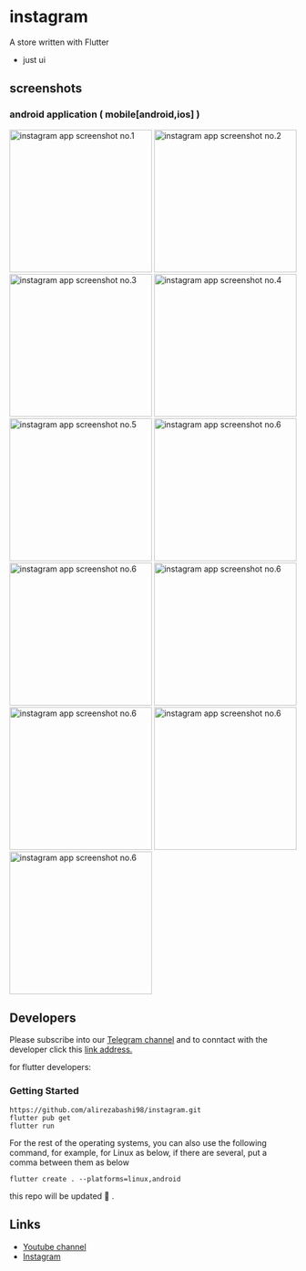 # instagram

A store written with Flutter <br>
* just ui

## screenshots

### android application ( mobile[android,ios] )

<p float="left">
  <img src="screenshot.png" width="250px"  alt="instagram app screenshot no.1" />
  <img src="screenshot1.png" width="250px"  alt="instagram app screenshot no.2" />
  <img src="screenshot2.png" width="250px"  alt="instagram app screenshot no.3" />
  <img src="screenshot3.png" width="250px"  alt="instagram app screenshot no.4" />
  <img src="screenshot4.png" width="250px"  alt="instagram app screenshot no.5" />
  <img src="screenshot5.png" width="250px"  alt="instagram app screenshot no.6" />
  <img src="screenshot6.png" width="250px"  alt="instagram app screenshot no.6" />
  <img src="screenshot7.png" width="250px"  alt="instagram app screenshot no.6" />
  <img src="screenshot8.png" width="250px"  alt="instagram app screenshot no.6" />
  <img src="screenshot9.png" width="250px"  alt="instagram app screenshot no.6" />
  <img src="screenshot10.png" width="250px"  alt="instagram  app screenshot no.6" />
</p>

## Developers
Please subscribe into our [Telegram channel](https://t.me/alirezabashi_98) and to conntact with the developer click this [link address.](https://t.me/alirezabashi98)

for flutter developers:
### Getting Started
```shel
https://github.com/alirezabashi98/instagram.git
flutter pub get
flutter run 
```

For the rest of the operating systems, you can also use the following command, for example, for Linux as below, if there are several, put a comma between them as below

```shel
flutter create . --platforms=linux,android
```

this repo will be updated :blue_heart: .


## Links

* [Youtube channel](https://www.youtube.com/@alirezabashi98)
* [Instagram](https://instagram.com/alirezabashi98)
